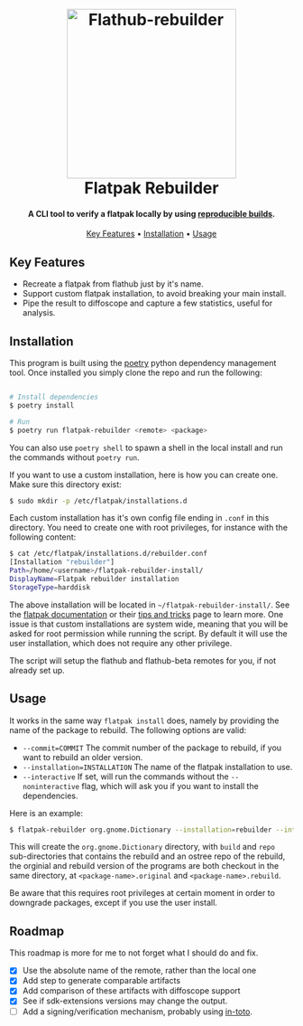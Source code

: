 
<h1 align="center">
  <br>
  <img src="https://github.com/HexHive/reprobuild-zacharie/blob/flatpak-rebuilder/Component%2013.png" alt="Flathub-rebuilder" width="300">
  <br>
  Flatpak Rebuilder
  <br>
</h1>

<h4 align="center">A CLI tool to verify a flatpak locally by using <a href="https://reproducible-builds.org/">reproducible builds</a>.</h4>

<p align="center">
  <a href="#key-features">Key Features</a> •
  <a href="#installation">Installation</a> •
  <a href="#usage">Usage</a>
</p>


## Key Features

* Recreate a flatpak from flathub just by it's name.
* Support custom flatpak installation, to avoid breaking your main install.
* Pipe the result to diffoscope and capture a few statistics, useful for analysis.

## Installation

This program is built using the [poetry](https://github.com/python-poetry/poetry) python dependency management tool.
Once installed you simply clone the repo and run the following:
```bash

# Install dependencies
$ poetry install

# Run
$ poetry run flatpak-rebuilder <remote> <package>
```

You can also use `poetry shell` to spawn a shell in the local install and run the commands without `poetry run`.

If you want to use a custom installation, here is how you can create one.
Make sure this directory exist:
```bash
$ sudo mkdir -p /etc/flatpak/installations.d
```
Each custom installation has it's own config file ending in `.conf` in this directory.
You need to create one with root privileges, for instance with the following content:
```bash
$ cat /etc/flatpak/installations.d/rebuilder.conf
[Installation "rebuilder"]
Path=/home/<username>/flatpak-rebuilder-install/
DisplayName=Flatpak rebuilder installation
StorageType=harddisk
```
The above installation will be located in `~/flatpak-rebuilder-install/`. 
See the [flatpak documentation](https://docs.flatpak.org/en/latest/flatpak-command-reference.html#flatpak-installation)
or their [tips and tricks](https://docs.flatpak.org/en/latest/tips-and-tricks.html) page to learn more.
One issue is that custom installations are system wide, meaning that you will be asked for root permission while running the script.
By default it will use the user installation, which does not require any other privilege.

The script will setup the flathub and flathub-beta remotes for you, if not already set up.

## Usage
It works in the same way `flatpak install` does, namely by providing the name of the package to rebuild.
The following options are valid:
* `--commit=COMMIT` The commit number of the package to rebuild, if you want to rebuild an older version.
* `--installation=INSTALLATION` The name of the flatpak installation to use.
* `--interactive` If set, will run the commands without the `--noninteractive` flag, which will ask you if you want to install the dependencies.

Here is an example:
```bash
$ flatpak-rebuilder org.gnome.Dictionary --installation=rebuilder --interactive
```
This will create the `org.gnome.Dictionary` directory, with `build` and `repo` sub-directories that contains the rebuild
and an ostree repo of the rebuild, the orginial and rebuild version of the programs are both checkout in the same directory, at `<package-name>.original` and `<package-name>.rebuild`.

Be aware that this requires root privileges at certain moment in order to downgrade packages, except if you use the user install.

## Roadmap

This roadmap is more for me to not forget what I should do and fix.

- [x] Use the absolute name of the remote, rather than the local one
- [x] Add step to generate comparable artifacts
- [x] Add comparison of these artifacts with diffoscope support
- [x] See if sdk-extensions versions may change the output.
- [ ] Add a signing/verification mechanism, probably using [in-toto](https://in-toto.io/).
